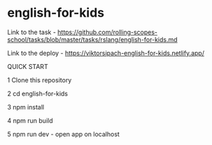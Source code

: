 # english-for-kids

Link to the task - https://github.com/rolling-scopes-school/tasks/blob/master/tasks/rslang/english-for-kids.md

Link to the deploy - https://viktorsipach-english-for-kids.netlify.app/

QUICK START

1 Clone this repository

2 cd english-for-kids

3 npm install

4 npm run build

5 npm run dev - open app on localhost
